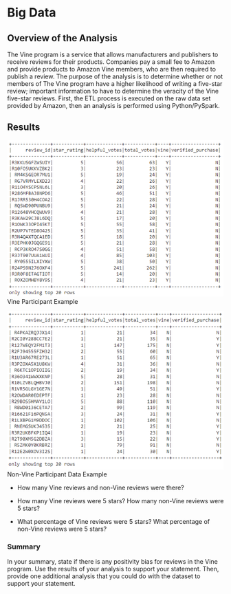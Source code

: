 # Big Data

## Overview of the Analysis
The Vine program is a service that allows manufacturers and publishers to receive reviews for their products. Companies pay a small fee to Amazon and provide products to Amazon Vine members, who are then required to publish a review. The purpose of the analysis is to determine whether or not members of The Vine program have a higher likelihood of writing a five-star review; important information to have to determine the veracity of the Vine five-star reviews.  First, the ETL process is executed on the raw data set provided by Amazon, then an analysis is performed using Python/PySpark.

## Results
![Vine Participant Data Example](YVine.PNG)  
Vine Participant Example     

![Non-Vine Participant Data Example](NVine.PNG)  
Non-Vine Participant Data Example  

* How many Vine reviews and non-Vine reviews were there?  

* How many Vine reviews were 5 stars? How many non-Vine reviews were 5 stars?  

* What percentage of Vine reviews were 5 stars? What percentage of non-Vine reviews were 5 stars?  


### Summary  

In your summary, state if there is any positivity bias for reviews in the Vine program. Use the results of your analysis to support your statement. Then, provide one additional analysis that you could do with the dataset to support your statement.

